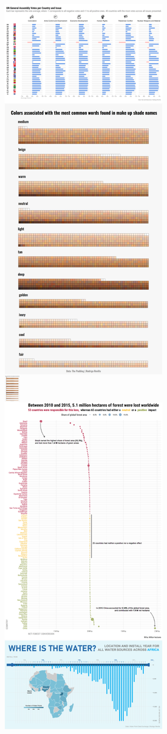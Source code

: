 ![](2021-13/un_votes.png)
![](2021-14/makeup.png)
<img src="2021-14/makeup.png" width="48">
![](2021-15/deforestation.png)
![](2021-19/africa_water.png)
